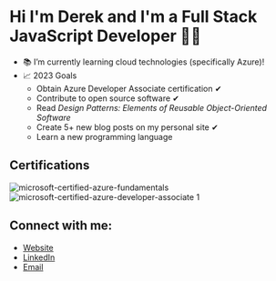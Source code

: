 # Hi I'm Derek and I'm a Full Stack JavaScript Developer 👨‍💻

- 📚 I’m currently learning cloud technologies (specifically Azure)!
- 📈 2023 Goals
  - Obtain Azure Developer Associate certification ✔
  - Contribute to open source software ✔
  - Read _Design Patterns: Elements of Reusable Object-Oriented Software_
  - Create 5+ new blog posts on my personal site ✔
  - Learn a new programming language

## Certifications
![microsoft-certified-azure-fundamentals](https://user-images.githubusercontent.com/26441727/216743276-fe67d226-50f6-4aba-8633-ee365e56ffca.png)
![microsoft-certified-azure-developer-associate 1](https://user-images.githubusercontent.com/26441727/216742966-32bfeae4-a5b0-4fab-ac44-bc2fe2042e58.png)

## Connect with me:
- [Website][website]
- [LinkedIn][linkedin]
- [Email]

[website]: https://derekhassan.dev/
[linkedin]: https://www.linkedin.com/in/derek-h-aa43731a2/
[email]: mailto:derek@derekhassan.dev
